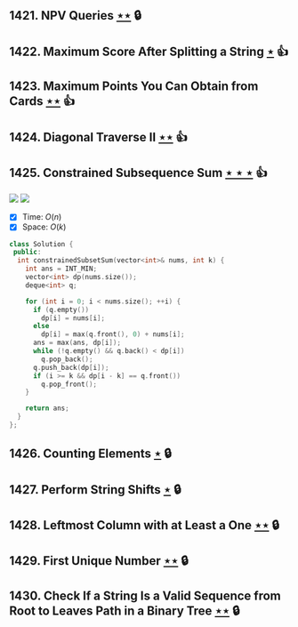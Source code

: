 ## 1421. NPV Queries [$\star\star$](https://leetcode.com/problems/npv-queries) 🔒

## 1422. Maximum Score After Splitting a String [$\star$](https://leetcode.com/problems/maximum-score-after-splitting-a-string) :thumbsup:

## 1423. Maximum Points You Can Obtain from Cards [$\star\star$](https://leetcode.com/problems/maximum-points-you-can-obtain-from-cards) :thumbsup:

## 1424. Diagonal Traverse II [$\star\star$](https://leetcode.com/problems/diagonal-traverse-ii) :thumbsup:

## 1425. Constrained Subsequence Sum [$\star\star\star$](https://leetcode.com/problems/constrained-subsequence-sum) :thumbsup:

![](https://img.shields.io/badge/-Dynamic%20Programming-113285.svg?style=flat-square) ![](https://img.shields.io/badge/-Monotonic%20Queue-F7D94C.svg?style=flat-square)

- [x] Time: $O(n)$
- [x] Space: $O(k)$

```cpp
class Solution {
 public:
  int constrainedSubsetSum(vector<int>& nums, int k) {
    int ans = INT_MIN;
    vector<int> dp(nums.size());
    deque<int> q;

    for (int i = 0; i < nums.size(); ++i) {
      if (q.empty())
        dp[i] = nums[i];
      else
        dp[i] = max(q.front(), 0) + nums[i];
      ans = max(ans, dp[i]);
      while (!q.empty() && q.back() < dp[i])
        q.pop_back();
      q.push_back(dp[i]);
      if (i >= k && dp[i - k] == q.front())
        q.pop_front();
    }

    return ans;
  }
};
```

## 1426. Counting Elements [$\star$](https://leetcode.com/problems/counting-elements) 🔒

## 1427. Perform String Shifts [$\star$](https://leetcode.com/problems/perform-string-shifts) 🔒

## 1428. Leftmost Column with at Least a One [$\star\star$](https://leetcode.com/problems/leftmost-column-with-at-least-a-one) 🔒

## 1429. First Unique Number [$\star\star$](https://leetcode.com/problems/first-unique-number) 🔒

## 1430. Check If a String Is a Valid Sequence from Root to Leaves Path in a Binary Tree [$\star\star$](https://leetcode.com/problems/check-if-a-string-is-a-valid-sequence-from-root-to-leaves-path-in-a-binary-tree) 🔒
